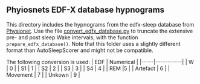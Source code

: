 ## Phyiosnets EDF-X database hypnograms

This directory includes the hypnograms from the edfx-sleep database from [Physionet](https://physionet.org/physiobank/database/sleep-edfx/sleep-cassette/). Use the file [convert_edfx_database.py](./convert_edfx_database.py) to truncate the extensive pre- and post sleep Wake intervals, with the function `prepare_edfx_database()`. Note that this folder uses a slightly different format than  AutoSleepScorer and might not be compatible.


The following conversion is used:
| EDF | Numerical |
|-----|-----------|
| W | 0 |
| S1 | 1 |
| S2 | 2 |
| S3 | 3 |
| S4 | 4 |
| REM |5 |
| Artefact | 6 |
| Movement | 7 |
| Unkown | 9 |

